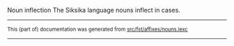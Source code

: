 Noun inflection
The Siksika language nouns inflect in cases.

* * *

<small>This (part of) documentation was generated from [src/fst/affixes/nouns.lexc](https://github.com/giellalt/lang-bla/blob/main/src/fst/affixes/nouns.lexc)</small>

---

